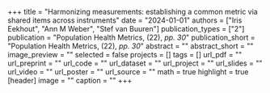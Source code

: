 +++
title = "Harmonizing measurements: establishing a common metric via shared items across instruments"
date = "2024-01-01"
authors = ["Iris Eekhout", "Ann M Weber", "Stef van Buuren"]
publication_types = ["2"]
publication = "Population Health Metrics, (22), _pp. 30_"
publication_short = "Population Health Metrics, (22), _pp. 30_"
abstract = ""
abstract_short = ""
image_preview = ""
selected = false
projects = []
tags = []
url_pdf = ""
url_preprint = ""
url_code = ""
url_dataset = ""
url_project = ""
url_slides = ""
url_video = ""
url_poster = ""
url_source = ""
math = true
highlight = true
[header]
image = ""
caption = ""
+++
